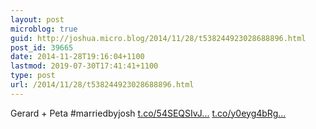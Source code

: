 ```yaml
---
layout: post
microblog: true
guid: http://joshua.micro.blog/2014/11/28/t538244923028688896.html
post_id: 39665
date: 2014-11-28T19:16:04+1100
lastmod: 2019-07-30T17:41:41+1100
type: post
url: /2014/11/28/t538244923028688896.html
---
```

Gerard + Peta #marriedbyjosh [t.co/54SEQSIvJ...](http://t.co/54SEQSIvJf) [t.co/y0eyg4bRg...](http://t.co/y0eyg4bRgX)
